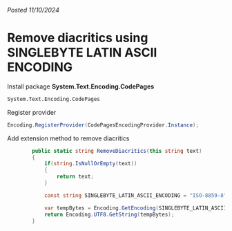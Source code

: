 *Posted 11/10/2024*
# Remove diacritics using SINGLEBYTE LATIN ASCII ENCODING

Install package **System.Text.Encoding.CodePages**
```bash 
System.Text.Encoding.CodePages
``` 

Register provider 
```csharp 
Encoding.RegisterProvider(CodePagesEncodingProvider.Instance); 
```

Add extension method to remove diacritics
```csharp
        public static string RemoveDiacritics(this string text)
        {
            if(string.IsNullOrEmpty(text))
            {
                return text;
            }

            const string SINGLEBYTE_LATIN_ASCII_ENCODING = "ISO-8859-8";

            var tempBytes = Encoding.GetEncoding(SINGLEBYTE_LATIN_ASCII_ENCODING).GetBytes(text);
            return Encoding.UTF8.GetString(tempBytes);
        }
```